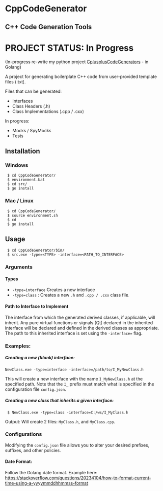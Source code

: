 # CppCodeGenerator
## C++ Code Generation Tools

# PROJECT STATUS: In Progress

(In-progress re-write my python project [CplusplusCodeGenerators](https://github.com/emloughl/CplusplusCodeGenerators "CplusplusCodeGenerators") - in Golang)

A project for generating boilerplate C++ code from user-provided template files (.txt).

Files that can be generated:
- Interfaces
- Class Headers (.h)
- Class Implementations (.cpp / .cxx)

In progress: 
- Mocks / SpyMocks
- Tests

## Installation
### Windows
``` 
 $ cd CppCodeGenerator/
 $ environment.bat
 $ cd src/
 $ go install
```

### Mac / Linux
```
 $ cd CppCodeGenerator/
 $ source environment.sh
 $ cd
 $ go install
```

## Usage
```
 $ cd CppCodeGenerator/bin/
 $ src.exe -type=<TYPE> -interface=<PATH_TO_INTERFACE>
```

### Arguments
#### Types
- `-type=interface` Creates a new interface
- `-type=class` : Creates a new `.h` and `.cpp / .cxx` class file.

#### Path to Interface to Implement
The interface from which the generated derived classes, if applicable, will inherit. Any pure virtual functions or signals (Qt) declared in the inherited interface will be declared and defined in the derived classes as appropriate. The path to this inherited interface is set using the `-interface=` flag.

### Examples:

##### Creating a new (blank) interface:
```
NewClass.exe -type=interface -interface=/path/to/I_MyNewClass.h
```

This will create a new interface with the name `I_MyNewClass.h` at the specified path. Note that the `I_` prefix must match what is specified in the configuration file `config.json`.


##### Creating a new class that inherits a given interface:
```
 $ NewClass.exe -type=class -interface=C:/ws/I_MyClass.h
```
Output:
    Will create 2 files: `MyClass.h`, and `MyClass.cpp`. 


### Configurations

Modifying the `config.json` file allows you to alter your desired prefixes, suffixes, and other policies.

#### Date Format: 
Follow the Golang date format. Example here: https://stackoverflow.com/questions/20234104/how-to-format-current-time-using-a-yyyymmddhhmmss-format
